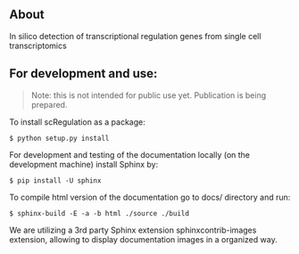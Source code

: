 About
-----

In silico detection of transcriptional regulation genes from single cell transcriptomics


For development and use:
------------------------

> Note: this is not intended for public use yet. Publication is being prepared.


To install scRegulation as a package:

	$ python setup.py install


For development and testing of the documentation locally (on the development machine) install Sphinx by:

	$ pip install -U sphinx

To compile html version of the documentation go to docs/ directory and run:

	$ sphinx-build -E -a -b html ./source ./build

We are utilizing a 3rd party Sphinx extension sphinxcontrib-images extension, allowing to display documentation images in a organized way.